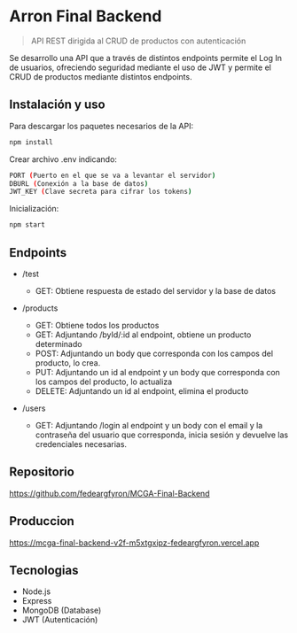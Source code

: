 # Arron Final Backend
> API REST dirigida al CRUD de productos con autenticación

Se desarrollo una API que a través de distintos endpoints permite el Log In de usuarios, ofreciendo seguridad mediante el uso de JWT
y permite el CRUD de productos mediante distintos endpoints.

## Instalación y uso

Para descargar los paquetes necesarios de la API: 

```sh
npm install
```

Crear archivo .env indicando:

```sh
PORT (Puerto en el que se va a levantar el servidor)
DBURL (Conexión a la base de datos)
JWT_KEY (Clave secreta para cifrar los tokens)
```

Inicialización:

```sh
npm start
```

## Endpoints

* /test
    * GET: Obtiene respuesta de estado del servidor y la base de datos

* /products
    * GET: Obtiene todos los productos
    * GET: Adjuntando /byId/:id al endpoint, obtiene un producto determinado
    * POST: Adjuntando un body que corresponda con los campos del producto, lo crea.
    * PUT: Adjuntando un id al endpoint y un body que corresponda con los campos del producto, lo actualiza
    * DELETE: Adjuntando un id al endpoint, elimina el producto

* /users
    * GET: Adjuntando /login al endpoint y un body con el email y la contraseña del usuario que corresponda, inicia sesión
    y devuelve las credenciales necesarias.

## Repositorio

https://github.com/fedeargfyron/MCGA-Final-Backend

## Produccion

https://mcga-final-backend-v2f-m5xtgxipz-fedeargfyron.vercel.app

## Tecnologias

* Node.js
* Express
* MongoDB (Database)
* JWT (Autenticación)